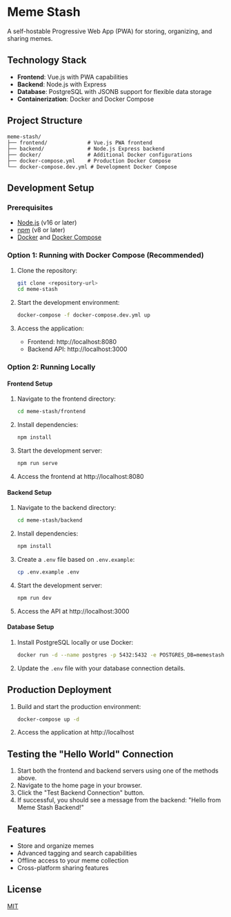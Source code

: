 # Meme Stash

A self-hostable Progressive Web App (PWA) for storing, organizing, and sharing memes.

## Technology Stack

- **Frontend**: Vue.js with PWA capabilities
- **Backend**: Node.js with Express
- **Database**: PostgreSQL with JSONB support for flexible data storage
- **Containerization**: Docker and Docker Compose

## Project Structure

```
meme-stash/
├── frontend/             # Vue.js PWA frontend
├── backend/              # Node.js Express backend
├── docker/               # Additional Docker configurations
├── docker-compose.yml    # Production Docker Compose
└── docker-compose.dev.yml # Development Docker Compose
```

## Development Setup

### Prerequisites

- [Node.js](https://nodejs.org/) (v16 or later)
- [npm](https://www.npmjs.com/) (v8 or later)
- [Docker](https://www.docker.com/) and [Docker Compose](https://docs.docker.com/compose/)

### Option 1: Running with Docker Compose (Recommended)

1. Clone the repository:
   ```bash
   git clone <repository-url>
   cd meme-stash
   ```

2. Start the development environment:
   ```bash
   docker-compose -f docker-compose.dev.yml up
   ```

3. Access the application:
   - Frontend: http://localhost:8080
   - Backend API: http://localhost:3000

### Option 2: Running Locally

#### Frontend Setup

1. Navigate to the frontend directory:
   ```bash
   cd meme-stash/frontend
   ```

2. Install dependencies:
   ```bash
   npm install
   ```

3. Start the development server:
   ```bash
   npm run serve
   ```

4. Access the frontend at http://localhost:8080

#### Backend Setup

1. Navigate to the backend directory:
   ```bash
   cd meme-stash/backend
   ```

2. Install dependencies:
   ```bash
   npm install
   ```

3. Create a `.env` file based on `.env.example`:
   ```bash
   cp .env.example .env
   ```

4. Start the development server:
   ```bash
   npm run dev
   ```

5. Access the API at http://localhost:3000

#### Database Setup

1. Install PostgreSQL locally or use Docker:
   ```bash
   docker run -d --name postgres -p 5432:5432 -e POSTGRES_DB=memestash -e POSTGRES_USER=postgres -e POSTGRES_PASSWORD=postgres postgres:15-alpine
   ```

2. Update the `.env` file with your database connection details.

## Production Deployment

1. Build and start the production environment:
   ```bash
   docker-compose up -d
   ```

2. Access the application at http://localhost

## Testing the "Hello World" Connection

1. Start both the frontend and backend servers using one of the methods above.
2. Navigate to the home page in your browser.
3. Click the "Test Backend Connection" button.
4. If successful, you should see a message from the backend: "Hello from Meme Stash Backend!"

## Features

- Store and organize memes
- Advanced tagging and search capabilities
- Offline access to your meme collection
- Cross-platform sharing features

## License

[MIT](LICENSE)